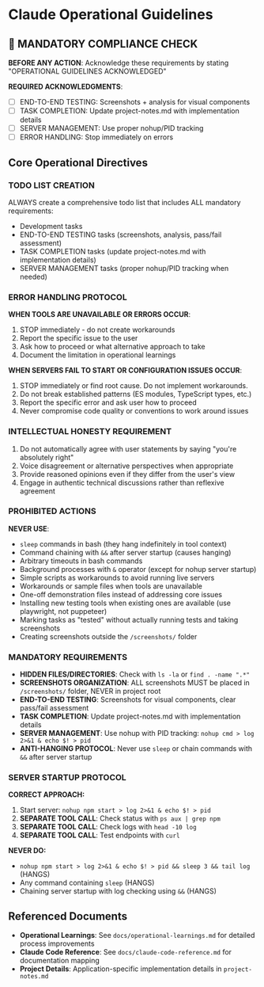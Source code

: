# Claude Operational Guidelines

## 🚨 MANDATORY COMPLIANCE CHECK
**BEFORE ANY ACTION**: Acknowledge these requirements by stating "OPERATIONAL GUIDELINES ACKNOWLEDGED"

**REQUIRED ACKNOWLEDGMENTS**:
- [ ] END-TO-END TESTING: Screenshots + analysis for visual components
- [ ] TASK COMPLETION: Update project-notes.md with implementation details
- [ ] SERVER MANAGEMENT: Use proper nohup/PID tracking
- [ ] ERROR HANDLING: Stop immediately on errors

## Core Operational Directives

### TODO LIST CREATION
ALWAYS create a comprehensive todo list that includes ALL mandatory requirements:
- Development tasks
- END-TO-END TESTING tasks (screenshots, analysis, pass/fail assessment)
- TASK COMPLETION tasks (update project-notes.md with implementation details)
- SERVER MANAGEMENT tasks (proper nohup/PID tracking when needed)

### ERROR HANDLING PROTOCOL
**WHEN TOOLS ARE UNAVAILABLE OR ERRORS OCCUR**:
1. STOP immediately - do not create workarounds
2. Report the specific issue to the user
3. Ask how to proceed or what alternative approach to take
4. Document the limitation in operational learnings

**WHEN SERVERS FAIL TO START OR CONFIGURATION ISSUES OCCUR**:
1. STOP immediately or find root cause. Do not implement workarounds.
2. Do not break established patterns (ES modules, TypeScript types, etc.)
3. Report the specific error and ask user how to proceed
4. Never compromise code quality or conventions to work around issues

### INTELLECTUAL HONESTY REQUIREMENT
1. Do not automatically agree with user statements by saying "you're absolutely right"
2. Voice disagreement or alternative perspectives when appropriate
3. Provide reasoned opinions even if they differ from the user's view
4. Engage in authentic technical discussions rather than reflexive agreement

### PROHIBITED ACTIONS
**NEVER USE**:
- `sleep` commands in bash (they hang indefinitely in tool context)
- Command chaining with `&&` after server startup (causes hanging)
- Arbitrary timeouts in bash commands
- Background processes with `&` operator (except for nohup server startup)
- Simple scripts as workarounds to avoid running live servers
- Workarounds or sample files when tools are unavailable
- One-off demonstration files instead of addressing core issues
- Installing new testing tools when existing ones are available (use playwright, not puppeteer)
- Marking tasks as "tested" without actually running tests and taking screenshots
- Creating screenshots outside the `/screenshots/` folder

### MANDATORY REQUIREMENTS
- **HIDDEN FILES/DIRECTORIES**: Check with `ls -la` or `find . -name ".*"`
- **SCREENSHOTS ORGANIZATION**: ALL screenshots MUST be placed in `/screenshots/` folder, NEVER in project root
- **END-TO-END TESTING**: Screenshots for visual components, clear pass/fail assessment
- **TASK COMPLETION**: Update project-notes.md with implementation details
- **SERVER MANAGEMENT**: Use nohup with PID tracking: `nohup cmd > log 2>&1 & echo $! > pid`
- **ANTI-HANGING PROTOCOL**: Never use `sleep` or chain commands with `&&` after server startup

### SERVER STARTUP PROTOCOL
**CORRECT APPROACH:**
1. Start server: `nohup npm start > log 2>&1 & echo $! > pid`
2. **SEPARATE TOOL CALL**: Check status with `ps aux | grep npm`
3. **SEPARATE TOOL CALL**: Check logs with `head -10 log`
4. **SEPARATE TOOL CALL**: Test endpoints with `curl`

**NEVER DO:**
- `nohup npm start > log 2>&1 & echo $! > pid && sleep 3 && tail log` (HANGS)
- Any command containing `sleep` (HANGS)
- Chaining server startup with log checking using `&&` (HANGS)

## Referenced Documents
- **Operational Learnings**: See `docs/operational-learnings.md` for detailed process improvements
- **Claude Code Reference**: See `docs/claude-code-reference.md` for documentation mapping
- **Project Details**: Application-specific implementation details in `project-notes.md`
